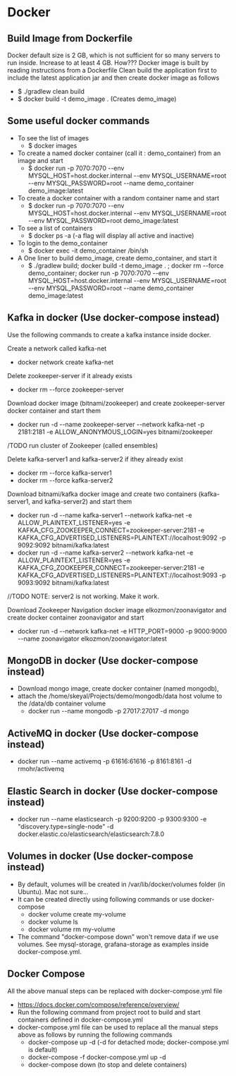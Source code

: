 # Docker
## Build Image from Dockerfile
Docker default size is 2 GB, which is not sufficient for so many servers to run inside. Increase to at least 4 GB. How???
Docker image is built by reading instructions from a Dockerfile
Clean build the application first to include the latest application jar and then create docker image as follows

- $ ./gradlew clean build
- $ docker build -t demo_image . (Creates demo_image)

## Some useful docker commands
- To see the list of images
    - $ docker images
- To create a named docker container (call it : demo_container) from an image and start
    - $ docker run -p 7070:7070 --env MYSQL_HOST=host.docker.internal --env MYSQL_USERNAME=root --env MYSQL_PASSWORD=root --name demo_container demo_image:latest
- To create a docker container with a random container name and start
    - $ docker run -p 7070:7070 --env MYSQL_HOST=host.docker.internal --env MYSQL_USERNAME=root --env MYSQL_PASSWORD=root demo_image:latest
- To see a list of containers
    - $ docker ps -a (-a flag will display all active and inactive)
- To login to the demo_container
    - $ docker exec -it demo_container /bin/sh
- A One liner to build demo_image, create demo_container, and start it
    - $ ./gradlew build; docker build -t demo_image . ; docker rm --force demo_container; docker run -p 7070:7070 --env MYSQL_HOST=host.docker.internal --env MYSQL_USERNAME=root --env MYSQL_PASSWORD=root --name demo_container demo_image:latest

## Kafka in docker (Use docker-compose instead)
Use the following commands to create a kafka instance inside docker.

Create a network called kafka-net
- docker network create kafka-net

Delete zookeeper-server if it already exists
- docker rm --force zookeeper-server

Download docker image (bitnami/zookeeper) and  create zookeeper-server docker container and start them
- docker run -d --name zookeeper-server --network kafka-net -p 2181:2181 -e ALLOW_ANONYMOUS_LOGIN=yes bitnami/zookeeper

/TODO run cluster of Zookeeper (called ensembles)

Delete kafka-server1 and kafka-server2 if ithey already exist
- docker rm --force kafka-server1
- docker rm --force kafka-server2

Download bitnami/kafka docker image and create two containers (kafka-server1, and kafka-server2) and start them
- docker run -d --name kafka-server1 --network kafka-net -e ALLOW_PLAINTEXT_LISTENER=yes -e KAFKA_CFG_ZOOKEEPER_CONNECT=zookeeper-server:2181 -e KAFKA_CFG_ADVERTISED_LISTENERS=PLAINTEXT://localhost:9092 -p 9092:9092 bitnami/kafka:latest
- docker run -d --name kafka-server2 --network kafka-net -e ALLOW_PLAINTEXT_LISTENER=yes -e KAFKA_CFG_ZOOKEEPER_CONNECT=zookeeper-server:2181 -e KAFKA_CFG_ADVERTISED_LISTENERS=PLAINTEXT://localhost:9093 -p 9093:9092 bitnami/kafka:latest

//TODO NOTE: server2 is not working. Make it work.

Download Zookeeper Navigation docker image elkozmon/zoonavigator and create docker container zoonavigator and start
- docker run -d --network kafka-net -e HTTP_PORT=9000 -p 9000:9000 --name zoonavigator elkozmon/zoonavigator:latest

## MongoDB in docker (Use docker-compose instead)
- Download mongo image, create docker container (named mongodb),
- attach the /home/skeyal/Projects/demo/mongodb/data host volume to the /data/db container volume
    - docker run --name mongodb -p 27017:27017 -d mongo

## ActiveMQ in docker (Use docker-compose instead)
- docker run --name activemq -p 61616:61616 -p 8161:8161 -d rmohr/activemq

## Elastic Search in docker (Use docker-compose instead)
- docker run --name elasticsearch -p 9200:9200 -p 9300:9300 -e "discovery.type=single-node" -d docker.elastic.co/elasticsearch/elasticsearch:7.8.0

## Volumes in docker (Use docker-compose instead)
- By default, volumes will be created in /var/lib/docker/volumes folder (in Ubuntu).  Mac not sure...
- It can be created directly using following commands or use docker-compose
    - docker volume create my-volume
    - docker volume ls
    - docker volume rm my-volume
- The command "docker-compose down" won't remove data if we use volumes. See mysql-storage, grafana-storage as examples inside docker-compose.yml.


## Docker Compose
All the above manual steps can be replaced with docker-compose.yml file
- https://docs.docker.com/compose/reference/overview/
- Run the following command from project root to build and start containers defined in docker-compose.yml
- docker-compose.yml file can be used to replace all the manual steps above as follows by running the following commands
    - docker-compose up -d (-d for detached mode; docker-compose.yml is default)
    - docker-compose -f docker-compose.yml up -d
    - docker-compose down  (to stop and delete containers)  